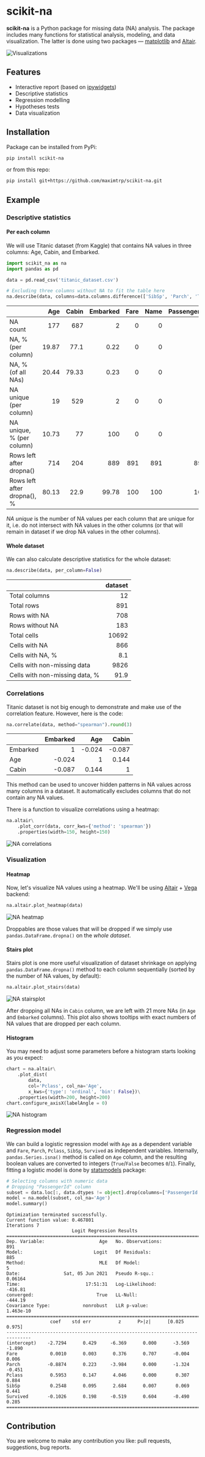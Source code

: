 # scikit-na

**scikit-na** is a Python package for missing data (NA) analysis. The package includes many functions for statistical analysis, modeling, and data visualization. The latter is done using two packages — [matplotlib](https://matplotlib.org/) and [Altair](https://altair-viz.github.io/).

![Visualizations](img/titanic_vis.png)

## Features

* Interactive report (based on [ipywidgets](ipywidgets.readthedocs.io/))
* Descriptive statistics
* Regression modelling
* Hypotheses tests
* Data visualization

## Installation

Package can be installed from PyPi:

```bash
pip install scikit-na
```

or from this repo:

```bash
pip install git+https://github.com/maximtrp/scikit-na.git
```

## Example

### Descriptive statistics

#### Per each column

We will use Titanic dataset (from Kaggle) that contains NA values in three columns: Age, Cabin, and Embarked.

```python
import scikit_na as na
import pandas as pd

data = pd.read_csv('titanic_dataset.csv')

# Excluding three columns without NA to fit the table here
na.describe(data, columns=data.columns.difference(['SibSp', 'Parch', 'Ticket']))
```

|                             |    Age |   Cabin |   Embarked |   Fare |   Name |   PassengerId |   Pclass |   Sex |   Survived |
|:----------------------------|-------:|--------:|-----------:|-------:|-------:|--------------:|---------:|------:|-----------:|
| NA count                    | 177    |  687    |       2    |      0 |      0 |             0 |        0 |     0 |          0 |
| NA, % (per column)          |  19.87 |   77.1  |       0.22 |      0 |      0 |             0 |        0 |     0 |          0 |
| NA, % (of all NAs)          |  20.44 |   79.33 |       0.23 |      0 |      0 |             0 |        0 |     0 |          0 |
| NA unique (per column)      |  19    |  529    |       2    |      0 |      0 |             0 |        0 |     0 |          0 |
| NA unique, % (per column)   |  10.73 |   77    |     100    |      0 |      0 |             0 |        0 |     0 |          0 |
| Rows left after dropna()    | 714    |  204    |     889    |    891 |    891 |           891 |      891 |   891 |        891 |
| Rows left after dropna(), % |  80.13 |   22.9  |      99.78 |    100 |    100 |           100 |      100 |   100 |        100 |

*NA unique* is the number of NA values per each column that are unique for it, i.e. do not intersect with NA values in the other columns (or that will remain in dataset if we drop NA values in the other columns).

#### Whole dataset

We can also calculate descriptive statistics for the whole dataset:

```python
na.describe(data, per_column=False)
```

|                                |   dataset |
|:-------------------------------|----------:|
| Total columns                  |      12   |
| Total rows                     |     891   |
| Rows with NA                   |     708   |
| Rows without NA                |     183   |
| Total cells                    |   10692   |
| Cells with NA                  |     866   |
| Cells with NA, %               |       8.1 |
| Cells with non-missing data    |    9826   |
| Cells with non-missing data, % |      91.9 |

### Correlations

Titanic dataset is not big enough to demonstrate and make use of the correlation feature. However, here is the code:

```python
na.correlate(data, method="spearman").round(3)
```

|          |   Embarked |    Age |   Cabin |
|:---------|-----------:|-------:|--------:|
| Embarked |      1     | -0.024 |  -0.087 |
| Age      |     -0.024 |  1     |   0.144 |
| Cabin    |     -0.087 |  0.144 |   1     |

This method can be used to uncover hidden patterns in NA values across many columns in a dataset. It automatically excludes columns that do not contain any NA values.

There is a function to visualize correlations using a heatmap:

```python
na.altair\
    .plot_corr(data, corr_kws={'method': 'spearman'})
    .properties(width=150, height=150)
```

![NA correlations](img/titanic_correlations.svg)

### Visualization

#### Heatmap

Now, let's visualize NA values using a heatmap. We'll be using [Altair](altair-viz.github.io/) + [Vega](https://vega.github.io/vega-lite/) backend:

```python
na.altair.plot_heatmap(data)
```

![NA heatmap](img/titanic_na_heatmap.svg)

Droppables are those values that will be dropped if we simply use `pandas.DataFrame.dropna()` on the *whole dataset*.

#### Stairs plot

Stairs plot is one more useful visualization of dataset shrinkage on applying `pandas.DataFrame.dropna()` method to each column sequentially (sorted by the number of NA values, by default):

```python
na.altair.plot_stairs(data)
```

![NA stairsplot](img/titanic_na_stairsplot.svg)

After dropping all NAs in `Cabin` column, we are left with 21 more NAs (in `Age` and `Embarked` columns). This plot also shows tooltips with exact numbers of NA values that are dropped per each column.

#### Histogram

You may need to adjust some parameters before a histogram starts looking as you expect:

```python
chart = na.altair\
    .plot_dist(
        data,
        col='Pclass', col_na='Age',
        x_kws={'type': 'ordinal', 'bin': False})\
    .properties(width=200, height=200)
chart.configure_axisX(labelAngle = 0)
```

![NA histogram](img/titanic_hist.svg)

### Regression model

We can build a logistic regression model with `Age` as a dependent variable and `Fare`, `Parch`, `Pclass`, `SibSp`, `Survived` as independent variables. Internally, `pandas.Series.isna()` method is called on `Age` column, and the resulting boolean values are converted to integers (`True`/`False` becomes `0`/`1`). Finally, fitting a logistic model is done by [statsmodels](https://www.statsmodels.org) package:

```python
# Selecting columns with numeric data
# Dropping "PassengerId" column
subset = data.loc[:, data.dtypes != object].drop(columns=['PassengerId'])
model = na.model(subset, col_na='Age')
model.summary()
```

```
Optimization terminated successfully.
Current function value: 0.467801
Iterations 7
                        Logit Regression Results                           
==============================================================================
Dep. Variable:                    Age   No. Observations:                  891
Model:                          Logit   Df Residuals:                      885
Method:                           MLE   Df Model:                            5
Date:                Sat, 05 Jun 2021   Pseudo R-squ.:                 0.06164
Time:                        17:51:31   Log-Likelihood:                -416.81
converged:                       True   LL-Null:                       -444.19
Covariance Type:            nonrobust   LLR p-value:                 1.463e-10
===============================================================================
                coef    std err          z      P>|z|      [0.025      0.975]
-------------------------------------------------------------------------------
(intercept)    -2.7294      0.429     -6.369      0.000      -3.569      -1.890
Fare            0.0010      0.003      0.376      0.707      -0.004       0.006
Parch          -0.8874      0.223     -3.984      0.000      -1.324      -0.451
Pclass          0.5953      0.147      4.046      0.000       0.307       0.884
SibSp           0.2548      0.095      2.684      0.007       0.069       0.441
Survived       -0.1026      0.198     -0.519      0.604      -0.490       0.285
===============================================================================
```

## Contribution

You are welcome to make any contribution you like: pull requests, suggestions, bug reports.
